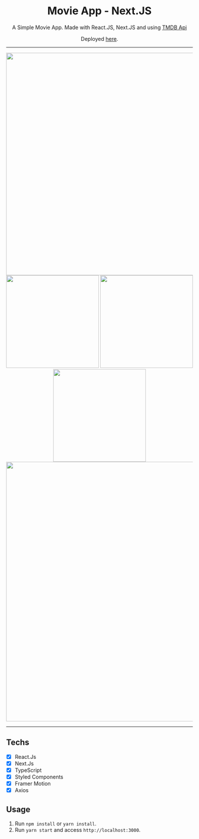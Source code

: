 <h1 align="center">
Movie App - Next.JS
</h1>

<p align="center">A Simple Movie App. Made with React.JS, Next.JS and using <a href="https://www.themoviedb.org/">TMDB Api</a></p>
<p align="center">Deployed <a href="https://nextflix-app.vercel.app/">here</a>.</p>

<hr>
<div align="center">
<img src="https://user-images.githubusercontent.com/97262786/170605005-0a483627-4d4b-40ee-a026-2faa4a3e6ade.png" width="600px" />
</div>

<div align="center">
  <img src="https://user-images.githubusercontent.com/97262786/170605285-68bccee2-c5e1-4752-a79f-32bb5d972935.png" width="250px" />
  <img src="https://user-images.githubusercontent.com/97262786/170605287-a8d18c6f-0e58-4c4c-82d7-93e43c75f5e2.png" width="250px" />
  <img src="https://user-images.githubusercontent.com/97262786/170605281-ae485b36-0c6c-4b10-b227-af7a7fbb43de.png" width="250px" />
</div>

<div align="center">
  <img src="https://user-images.githubusercontent.com/97262786/170605159-8d407fde-c826-4aab-8821-8072f43f8040.png" width="700px" />
</div>

<hr>

## Techs

- [x] React.Js
- [x] Next.Js
- [x] TypeScript
- [x] Styled Components
- [x] Framer Motion
- [x] Axios

## Usage

1. Run `npm install` or `yarn install`.<br />
2. Run `yarn start` and access `http://localhost:3000`.<br />

